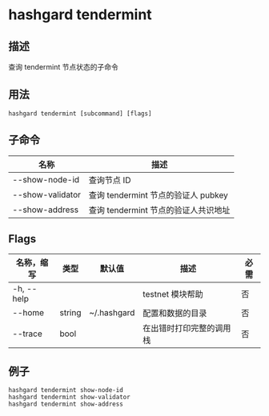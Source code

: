 # hashgard tendermint

## 描述

查询 tendermint 节点状态的子命令

## 用法

```
hashgard tendermint [subcommand] [flags]
```

## 子命令

| 名称             | 描述                                 |
| ---------------- | ------------------------------------ |
| --show-node-id   | 查询节点 ID                          |
| --show-validator | 查询 tendermint 节点的验证人 pubkey  |
| --show-address   | 查询 tendermint 节点的验证人共识地址 |

## Flags

| 名称，缩写 | 类型   | 默认值      | 描述                     | 必需 |
| ---------- | ------ | ----------- | ------------------------ | -------- |
| -h, --help |        |             | testnet 模块帮助         | 否       |
| --home     | string | ~/.hashgard | 配置和数据的目录         | 否       |
| --trace    | bool   |             | 在出错时打印完整的调用栈 | 否       |

## 例子

```shell
hashgard tendermint show-node-id
hashgard tendermint show-validator
hashgard tendermint show-address
```
